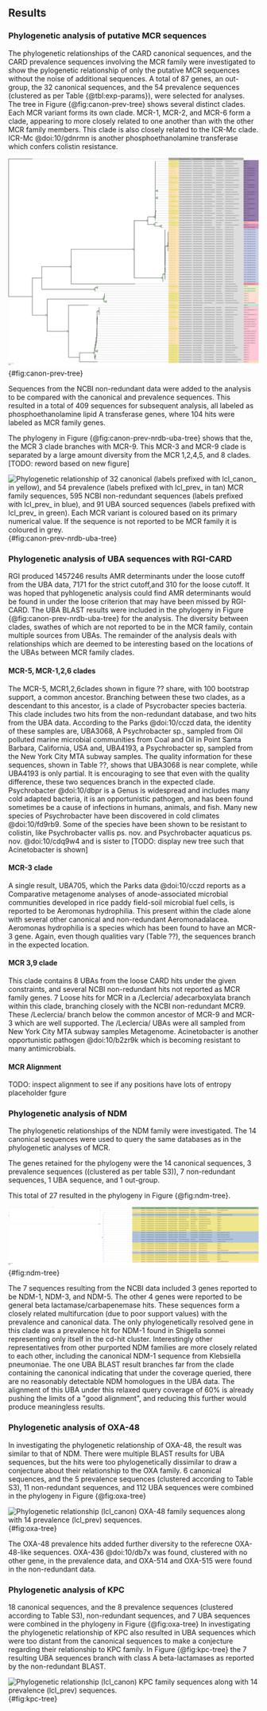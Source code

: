 ## Results

### Phylogenetic analysis of putative MCR sequences

The phylogenetic relationships of the CARD canonical sequences, and the CARD prevalence sequences involving the MCR family were investigated to show the pylogenetic relationship of only the putative MCR sequences without the noise of additional sequences.
A total of 87 genes, an out-group, the 32 canonical sequences, and the 54 prevalence sequences (clustered as per Table {@tbl:exp-params}), were selected for analyses.
The tree in Figure {@fig:canon-prev-tree} shows several distinct clades.
Each MCR variant forms its own clade.
MCR-1, MCR-2, and MCR-6 form a clade, appearing to more closely related to one another than with the other MCR family members.
This clade is also closely related to the ICR-Mc clade.
ICR-Mc @doi:10/gdnrmn is another phosphoethanolamine transferase which confers colistin resistance.

![Phylogenetic relationship of 32 canonical (labels prefixed with lcl_canon_ in yellow), 54 prevalence (labels prefixed with lcl_prev_ in tan) MCR family sequences, and an outgroup from Betaproteobacteria  (lcl_prev_ in tan) Each MCR variant is coloured based on its primary numerical value.](images/mcr191004_canon_prev.fasta.aln.trim.treefile.collapsed.svg){#fig:canon-prev-tree}

Sequences from the NCBI non-redundant data were added to the analysis to be compared with the canonical and prevalence sequences.
This resulted in a total of 409 sequences for subsequent analysis, all labeled as phosphoethanolamine lipid A transferase genes, where 104 hits were labeled as MCR family genes.

The phylogeny in Figure {@fig:canon-prev-nrdb-uba-tree} shows that the, the MCR 3 clade branches with MCR-9.
This MCR-3 and MCR-9 clade is separated by a large amount diversity from the MCR 1,2,4,5, and 8 clades. [TODO: reword based on new figure]

![Phylogenetic relationship of 32 canonical (labels prefixed with lcl_canon_ in yellow), and 54 prevalence (labels prefixed with lcl_prev_ in tan) MCR family sequences, 595 NCBI non-redundant sequences (labels prefixed with lcl_prev_ in blue), and 91 UBA sourced sequences (labels prefixed with lcl_prev_ in green). Each MCR variant is coloured based on its primary numerical value. If the sequence is not reported to be MCR family it is coloured in grey.](images/mcr191004_canon_prev_nrdb_uba.fasta.aln.trim.treefile.expanded.svg){#fig:canon-prev-nrdb-uba-tree}

### Phylogenetic analysis of UBA sequences with RGI-CARD

RGI produced 1457246 results AMR determinants under the loose cutoff from the UBA data, 7171 for the strict cutoff,and 310 for the loose cutoff.
It was hoped that pyhlogenetic analysis could find AMR determinants would be found in under the loose criterion that may have been missed by RGI-CARD.
The UBA BLAST results were included in the phylogeny in Figure {@fig:canon-prev-nrdb-uba-tree} for the analysis.
The diversity between clades, swathes of which are not reported to be in the MCR family, contain multiple sources from UBAs.
The remainder of the analysis deals with relationships which are deemed to be interesting based on the locations of the UBAs between MCR family clades.


#### MCR-5, MCR-1,2,6 clades

The MCR-5, MCR1,2,6clades shown in figure ?? share, with 100 bootstrap support, a common ancestor.
Branching between these two clades, as a descendant to this ancestor, is a clade of Psycrobacter species bacteria.
This clade includes two hits from the non-redundant database, and two hits from the UBA data.
According to the Parks @doi:10/cczd data, the identity of these samples are,
UBA3068, A Psychrobacter sp., sampled from Oil polluted marine microbial communities from Coal and Oil in Point Santa Barbara, California, USA
and, UBA4193, a Psychrobacter sp, sampled from the New York City MTA subway samples.
The quality information for these sequences, shown in Table ??, shows that UBA3068 is near complete, while UBA4193 is only partial.
It is encouraging to see that even with the quality difference, these two sequences branch in the expected clade.
Psychrobacter @doi:10/dbpr is a Genus is widespread and includes many cold adapted bacteria, it is an opportunistic pathogen, and has been found sometimes be a cause of infections in humans, animals, and fish. Many new species of Psychrobacter have been discovered in cold climates @doi:10/fd9rb9. Some of the species have been shown to be resistant to colistin, like Psychrobacter vallis ps. nov. and Psychrobacter aquaticus ps. nov. @doi:10/cdq9w4 and is sister to [TODO: display new tree such that Acinetobacter is shown]


#### MCR-3 clade
A single result, UBA705, which the Parks data @doi:10/cczd reports as a Comparative metagenome analyses of anode-associated microbial communities developed in rice paddy field-soil microbial fuel cells, is reported to be Aeromonas hydrophilia.
This present within the clade alone with several other canonical and non-redundant Aeromonadalacea.
Aeromonas hydrophilia is a species which has been found to have an MCR-3 gene.
Again, even though qualities vary (Table ??), the sequences branch in the expected location.

#### MCR 3,9 clade
This clade contains 8 UBAs from the loose CARD hits under the given constraints, and several NCBI non-redundant hits not reported as MCR family genes.
7 Loose hits for MCR in a /Leclercia/ adecarboxylata branch within this clade, branching closely with the NCBI non-redundant MCR9. 
These /Leclercia/ branch below the common ancestor of MCR-9 and MCR-3 which are well supported. The /Leclercia/ UBAs were all sampled from New York City MTA subway samples Metagenome.
Acinetobacter is another opportunistic pathogen  @doi:10/b2zr9k which is becoming resistant to many antimicrobials.

#### MCR Alignment
TODO: inspect alignment to see if any positions have lots of entropy
placeholder fgure

### Phylogenetic analysis of NDM

The phylogenetic relationships of the NDM family were investigated. The 14 canonical sequences were used to query the same databases as in the phylogenetic analyses of MCR.

The genes retained for the phylogeny were the 14 canonical sequences, 3 prevalence sequences ((clustered as per table S3)), 7 non-redundant sequences, 1 UBA sequence, and 1 out-group.

This total of 27 resulted in the phylogeny in Figure {@fig:ndm-tree}. 


![Phylogenetic relationship (lcl_canon) NDM family sequences along with 14  prevalence (lcl_prev) sequences.](images/ndm190930_canon_prev_nrdb_uba.fasta.aln.trim.treefile.collapsed.svg){#fig:ndm-tree}

The 7 sequences resulting from the NCBI data included 3 genes reported to be NDM-1, NDM-3, and NDM-5.
The other 4 genes were reported to be general beta lactamase/carbapenemase hits.
These sequences form a closely related multifurcation (due to poor support values) with the prevalence and canonical data.
The only phylogenetically resolved gene in this clade was a prevalence hit for NDM-1 found in Shigella sonnei representing only itself in the cd-hit cluster.
Interestingly other representatives from other purported NDM families are more closely related to each other, including the canonical NDM-1 sequence from Klebsiella pneumoniae.
The one  UBA BLAST result branches far from the clade containing the canonical indicating that under the coverage queried, there are no reasonably detectable NDM homologues in the UBA data. The alignment of this UBA under this relaxed query coverage of 60% is already pushing the limits of a "good alignment", and reducing this further would produce meaningless results.

### Phylogenetic analysis of OXA-48

In investigating the phylogenetic relationship of OXA-48, the result was similar to that of NDM.
There were multiple BLAST results for UBA sequences, but the hits were too phylogenetically dissimilar to draw a conjecture about their relationship to the OXA family. 6 canonical sequences, and the 5 prevalence sequences (clustered according to Table S3), 11 non-redundant sequences, and 112 UBA sequences were combined in the phylogeny in Figure {@fig:oxa-tree}

![Phylogenetic relationship (lcl_canon) OXA-48 family sequences along with 14  prevalence (lcl_prev) sequences.](images/oxa191001_canon_prev_nrdb_uba.fasta.aln.trim.treefile.collapsed.svg){#fig:oxa-tree}

The OXA-48 prevalence hits added further diversity to the referecne OXA-48-like sequences. OXA-436 @doi:10/db7x was found, clustered with no other gene, in the prevalence data, and OXA-514 and OXA-515 were found in the non-redundant data.

### Phylogenetic analysis of KPC

18 canonical sequences, and the 8 prevalence sequences (clustered according to Table S3), non-redundant sequences, and 7 UBA sequences were combined in the phylogeny in Figure {@fig:oxa-tree}
In investigating the phylogenetic relationship of KPC also resulted in UBA sequences which were too distant from the canonical sequences to make a conjecture regarding their relationship to KPC family. 
In Figure {@fig:kpc-tree} the 7 resulting UBA sequences branch with class A beta-lactamases as reported by the non-redundant BLAST.


![Phylogenetic relationship (lcl_canon) KPC family sequences along with 14  prevalence (lcl_prev) sequences.](images/kpc191001_canon_prev_nrdb_uba.fasta.aln.trim.treefile.collapsed.svg){#fig:kpc-tree}
